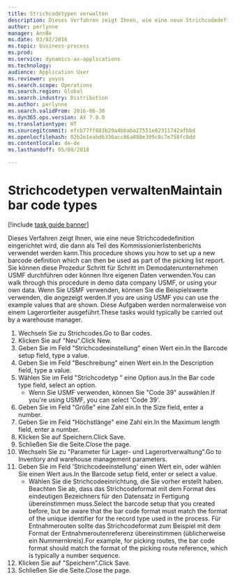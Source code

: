 ```yaml
---
title: Strichcodetypen verwalten
description: Dieses Verfahren zeigt Ihnen, wie eine neue Strichcodedefinition eingerichtet wird, die dann als Teil des Kommissionierlistenberichts verwendet werden kann.
author: perlynne
manager: AnnBe
ms.date: 03/02/2016
ms.topic: business-process
ms.prod: 
ms.service: dynamics-ax-applications
ms.technology: 
audience: Application User
ms.reviewer: yuyus
ms.search.scope: Operations
ms.search.region: Global
ms.search.industry: Distribution
ms.author: perlynne
ms.search.validFrom: 2016-06-30
ms.dyn365.ops.version: AX 7.0.0
ms.translationtype: HT
ms.sourcegitcommit: efcb77ff883b29a4bbaba27551e02311742afbbd
ms.openlocfilehash: 02b2e1eabd6336acc86a080e309c8c7e758fc8dd
ms.contentlocale: de-de
ms.lasthandoff: 05/08/2018

---
```

# <a name="maintain-bar-code-types"></a><span data-ttu-id="2314d-103">Strichcodetypen verwalten</span><span class="sxs-lookup"><span data-stu-id="2314d-103">Maintain bar code types</span></span>

[!include [task guide banner](../../includes/task-guide-banner.md)]

<span data-ttu-id="2314d-104">Dieses Verfahren zeigt Ihnen, wie eine neue Strichcodedefinition eingerichtet wird, die dann als Teil des Kommissionierlistenberichts verwendet werden kann.</span><span class="sxs-lookup"><span data-stu-id="2314d-104">This procedure shows you how to set up a new barcode definition which can then be used as part of the picking list report.</span></span> <span data-ttu-id="2314d-105">Sie können diese Prozedur Schritt für Schritt im Demodatenunternehmen USMF durchführen oder können Ihre eigenen Daten verwenden.</span><span class="sxs-lookup"><span data-stu-id="2314d-105">You can walk through this procedure in demo data company USMF, or using your own data.</span></span> <span data-ttu-id="2314d-106">Wenn Sie USMF verwenden, können Sie die Beispielswerte verwenden, die angezeigt werden.</span><span class="sxs-lookup"><span data-stu-id="2314d-106">If you are using USMF you can use the example values that are shown.</span></span> <span data-ttu-id="2314d-107">Diese Aufgaben werden normalerweise von einem Lagerortleiter ausgeführt.</span><span class="sxs-lookup"><span data-stu-id="2314d-107">These tasks would typically be carried out by a warehouse manager.</span></span>

1. <span data-ttu-id="2314d-108">Wechseln Sie zu Strichcodes.</span><span class="sxs-lookup"><span data-stu-id="2314d-108">Go to Bar codes.</span></span>
2. <span data-ttu-id="2314d-109">Klicken Sie auf "Neu".</span><span class="sxs-lookup"><span data-stu-id="2314d-109">Click New.</span></span>
3. <span data-ttu-id="2314d-110">Geben Sie im Feld "Strichcodeeinstellung" einen Wert ein.</span><span class="sxs-lookup"><span data-stu-id="2314d-110">In the Barcode setup field, type a value.</span></span>
4. <span data-ttu-id="2314d-111">Geben Sie im Feld "Beschreibung" einen Wert ein.</span><span class="sxs-lookup"><span data-stu-id="2314d-111">In the Description field, type a value.</span></span>
5. <span data-ttu-id="2314d-112">Wählen Sie im Feld "Strichcodetyp " eine Option aus.</span><span class="sxs-lookup"><span data-stu-id="2314d-112">In the Bar code type field, select an option.</span></span>
    * <span data-ttu-id="2314d-113">Wenn Sie USMF verwenden, können Sie "Code 39" auswählen.</span><span class="sxs-lookup"><span data-stu-id="2314d-113">If you're using USMF, you can select 'Code 39'.</span></span>  
6. <span data-ttu-id="2314d-114">Geben Sie im Feld "Größe" eine Zahl ein.</span><span class="sxs-lookup"><span data-stu-id="2314d-114">In the Size field, enter a number.</span></span>
7. <span data-ttu-id="2314d-115">Geben Sie im Feld "Höchstlänge" eine Zahl ein.</span><span class="sxs-lookup"><span data-stu-id="2314d-115">In the Maximum length field, enter a number.</span></span>
8. <span data-ttu-id="2314d-116">Klicken Sie auf Speichern.</span><span class="sxs-lookup"><span data-stu-id="2314d-116">Click Save.</span></span>
9. <span data-ttu-id="2314d-117">Schließen Sie die Seite.</span><span class="sxs-lookup"><span data-stu-id="2314d-117">Close the page.</span></span>
10. <span data-ttu-id="2314d-118">Wechseln Sie zu "Parameter für Lager- und Lagerortverwaltung".</span><span class="sxs-lookup"><span data-stu-id="2314d-118">Go to Inventory and warehouse management parameters.</span></span>
11. <span data-ttu-id="2314d-119">Geben Sie im Feld 'Strichcodeeinstellung' einen Wert ein, oder wählen Sie einen Wert aus.</span><span class="sxs-lookup"><span data-stu-id="2314d-119">In the Barcode setup field, enter or select a value.</span></span>
    * <span data-ttu-id="2314d-120">Wählen Sie die Strichcodeeinrichtung, die Sie vorher erstellt haben. Beachten Sie ab, dass das Strichcodeformat mit dem Format des eindeutigen Bezeichners für den Datensatz in Fertigung übereinstimmen muss.</span><span class="sxs-lookup"><span data-stu-id="2314d-120">Select the barcode setup that you created before, but be aware that the bar code format must match the format of the unique identifier for the record type used in the process.</span></span> <span data-ttu-id="2314d-121">Für Entnahmerouten sollte das Strichcodeformat zum Beispiel mit dem Format der Entnahmeroutenreferenz übereinstimmen (üblicherweise ein Nummernkreis).</span><span class="sxs-lookup"><span data-stu-id="2314d-121">For example, for picking routes, the bar code format should match the format of the picking route reference, which is typically a number sequence.</span></span>  
12. <span data-ttu-id="2314d-122">Klicken Sie auf "Speichern".</span><span class="sxs-lookup"><span data-stu-id="2314d-122">Click Save.</span></span>
13. <span data-ttu-id="2314d-123">Schließen Sie die Seite.</span><span class="sxs-lookup"><span data-stu-id="2314d-123">Close the page.</span></span>


